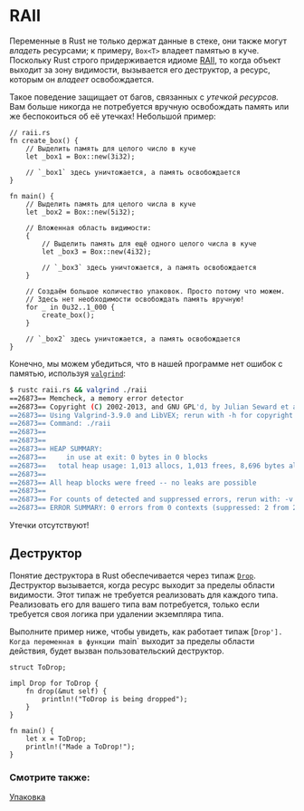 # RAII

Переменные в Rust не только держат данные в стеке, они также могут *владеть*
ресурсами; к примеру, `Box<T>` владеет памятью в куче. Поскольку Rust строго
придерживается идиоме [RAII][raii], то когда объект выходит за зону видимости, вызывается
его деструктор, а ресурс, которым он *владеет* освобождается.

Такое поведение защищает от багов, связанных с *утечкой ресурсов.*
Вам больше никогда не потребуется вручную освобождать память или же беспокоиться
об её утечках! Небольшой пример:

```rust,editable
// raii.rs
fn create_box() {
    // Выделить память для целого число в куче
    let _box1 = Box::new(3i32);

    // `_box1` здесь уничтожается, а память освобождается
}

fn main() {
    // Выделить память для целого числа в куче
    let _box2 = Box::new(5i32);

    // Вложенная область видимости:
    {
        // Выделить память для ещё одного целого числа в куче
        let _box3 = Box::new(4i32);

        // `_box3` здесь уничтожается, а память освобождается
    }

    // Создаём большое количество упаковок. Просто потому что можем.
    // Здесь нет необходимости освобождать память вручную!
    for _ in 0u32..1_000 {
        create_box();
    }

    // `_box2` здесь уничтожается, а память освобождается
}
```

Конечно, мы можем убедиться, что в нашей программе нет ошибок с памятью,
используя [`valgrind`][valgrind]:

```bash
$ rustc raii.rs && valgrind ./raii
==26873== Memcheck, a memory error detector
==26873== Copyright (C) 2002-2013, and GNU GPL'd, by Julian Seward et al.
==26873== Using Valgrind-3.9.0 and LibVEX; rerun with -h for copyright info
==26873== Command: ./raii
==26873==
==26873==
==26873== HEAP SUMMARY:
==26873==     in use at exit: 0 bytes in 0 blocks
==26873==   total heap usage: 1,013 allocs, 1,013 frees, 8,696 bytes allocated
==26873==
==26873== All heap blocks were freed -- no leaks are possible
==26873==
==26873== For counts of detected and suppressed errors, rerun with: -v
==26873== ERROR SUMMARY: 0 errors from 0 contexts (suppressed: 2 from 2)
```

Утечки отсутствуют!

## Деструктор

Понятие деструктора в Rust обеспечивается через типаж [`Drop`].
Деструктор вызывается, когда ресурс выходит за пределы области видимости.
Этот типаж не требуется реализовать для каждого типа.
Реализовать его для вашего типа вам потребуется, только если
требуется своя логика при удалении экземпляра типа.

Выполните пример ниже, чтобы увидеть, как работает типаж [`Drop'].
Когда переменная в функции `main` выходит за пределы области действия,
будет вызван пользовательский деструктор.

```rust,editable
struct ToDrop;

impl Drop for ToDrop {
    fn drop(&mut self) {
        println!("ToDrop is being dropped");
    }
}

fn main() {
    let x = ToDrop;
    println!("Made a ToDrop!");
}
```

### Смотрите также:

[Упаковка][box]

[raii]: https://en.wikipedia.org/wiki/Resource_Acquisition_Is_Initialization
[box]: std/box.html
[valgrind]: http://valgrind.org/info/
[`Drop`]: https://doc.rust-lang.org/std/ops/trait.Drop.html
